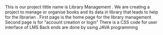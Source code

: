 This is our project tittle name is Library Management . We are creating a project to manage or organise books and its data in library that leads to help for the librarian .
First page is the home page for the library management 
Second page is for "account creation or login" 
There is a CSS code for user interface of LMS
Back ends are done by using JAVA programming
